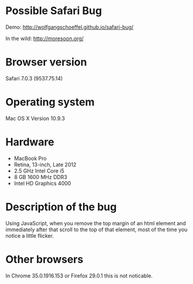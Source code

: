 Possible Safari Bug
==========

Demo: http://wolfgangschoeffel.github.io/safari-bug/

In the wild: http://moresoon.org/

# Browser version

Safari  7.0.3 (9537.75.14)

# Operating system

Mac OS X Version 10.9.3

# Hardware

* MacBook Pro
* Retina, 13-inch, Late 2012
* 2.5 GHz Intel Core i5 
* 8 GB 1600 MHz DDR3
* Intel HD Graphics 4000 

# Description of the bug

Using JavaScript, when you remove the top margin of an html element and immediately after that scroll to the top of that element,
most of the time you notice a little flicker.

# Other browsers
In Chrome 35.0.1916.153 or Firefox 29.0.1 this is not noticable.
